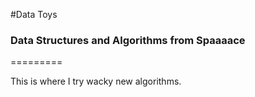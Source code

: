 #Data Toys
### Data Structures and Algorithms from Spaaaace
=========

This is where I try wacky new algorithms.
